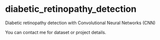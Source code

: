 # diabetic_retinopathy_detection
Diabetic retinopathy detection with Convolutional Neural Networks (CNN)

You can contact me for dataset or project details.
